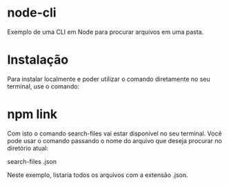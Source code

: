 # node-cli
Exemplo de uma CLI em Node para procurar arquivos em uma pasta.

# Instalação
 Para instalar localmente e poder utilizar o comando diretamente no seu terminal, use o comando:

# npm link

Com isto o comando search-files vai estar disponível no seu terminal. Você pode usar o comando passando o nome do arquivo que deseja procurar no diretório atual:

search-files .json

Neste exemplo, listaria todos os arquivos com a extensão .json.
